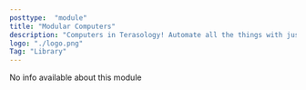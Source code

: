 ```yaml
---
posttype:  "module"  
title: "Modular Computers"
description: "Computers in Terasology! Automate all the things with just a bit of programming."
logo: "./logo.png"
Tag: "Library"
---
```

No info available about this module
